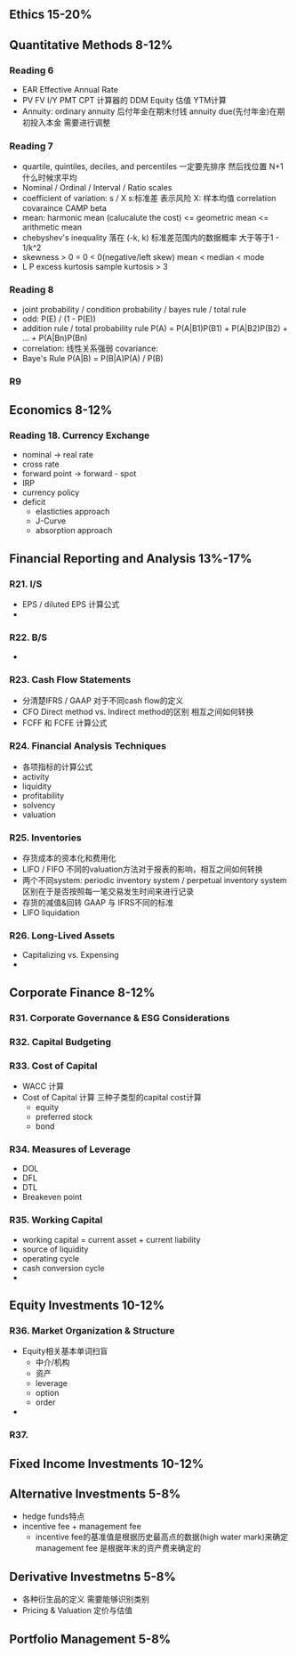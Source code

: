 
## Ethics 15-20%

## Quantitative Methods 8-12%

### Reading 6 
* EAR Effective Annual Rate 
* PV FV I/Y PMT CPT 计算器的 DDM Equity 估值 YTM计算
* Annuity: ordinary annuity 后付年金在期末付钱 annuity due(先付年金)在期初投入本金 需要进行调整

### Reading 7
* quartile, quintiles, deciles, and percentiles 一定要先排序 然后找位置 N+1 什么时候求平均 
* Nominal / Ordinal / Interval / Ratio scales 
* coefficient of variation: s / X  s:标准差 表示风险 X: 样本均值  correlation covaraince CAMP beta
* mean: harmonic mean (calucalute the cost) <= geometric mean <= arithmetic mean 
* chebyshev's inequality  落在 (-k, k) 标准差范围内的数据概率 大于等于1 - 1/k^2 
* skewness > 0 = 0 < 0(negative/left skew) mean < median < mode
* L P excess kurtosis sample kurtosis > 3 

### Reading 8
* joint probability / condition probability / bayes rule / total rule
* odd: P(E) / (1 - P(E))
* addition rule / total probability rule P(A) = P(A|B1)P(B1) + P(A|B2)P(B2) + ... + P(A|Bn)P(Bn)
* correlation: 线性关系强弱 covariance:  
* Baye's Rule P(A|B) = P(B|A)P(A) / P(B)

### R9


## Economics 8-12%

### Reading 18. Currency Exchange 
* nominal -> real rate
* cross rate
* forward point -> forward - spot
* IRP 
* currency policy
* deficit 
  * elasticties approach
  * J-Curve
  * absorption approach

## Financial Reporting and Analysis 13%-17%

### R21. I/S
* EPS / diluted EPS 计算公式
* 

### R22. B/S
* 

### R23. Cash Flow Statements
* 分清楚IFRS / GAAP 对于不同cash flow的定义
* CFO Direct method vs. Indirect method的区别 相互之间如何转换
* FCFF 和 FCFE 计算公式

### R24. Financial Analysis Techniques
* 各项指标的计算公式
* activity
* liquidity
* profitability
* solvency
* valuation 
  
### R25. Inventories
* 存货成本的资本化和费用化
* LIFO / FIFO 不同的valuation方法对于报表的影响，相互之间如何转换
* 两个不同system: periodic inventory system / perpetual inventory system 区别在于是否按照每一笔交易发生时间来进行记录
* 存货的减值&回转 GAAP 与 IFRS不同的标准
* LIFO liquidation

### R26. Long-Lived Assets
* Capitalizing vs. Expensing
* 



## Corporate Finance 8-12%
### R31. Corporate Governance & ESG Considerations

### R32. Capital Budgeting

### R33. Cost of Capital
* WACC 计算
* Cost of Capital 计算 三种子类型的capital cost计算
  *   equity
  *   preferred stock
  *   bond

### R34. Measures of Leverage 
* DOL
* DFL
* DTL
* Breakeven point

### R35. Working Capital
* working capital = current asset + current liability
* source of liquidity
* operating cycle
* cash conversion cycle
* 

## Equity Investments 10-12%
### R36. Market Organization & Structure
* Equity相关基本单词扫盲
  * 中介/机构
  * 资产
  * leverage
  * option
  * order
* 
### R37.

## Fixed Income Investments 10-12%

## Alternative Investments 5-8%
* hedge funds特点
* incentive fee + management fee 
  * incentive fee的基准值是根据历史最高点的数据(high water mark)来确定 management fee 是根据年末的资产费来确定的


## Derivative Investmetns 5-8%
* 各种衍生品的定义 需要能够识别类别
* Pricing & Valuation 定价与估值

## Portfolio Management 5-8%
